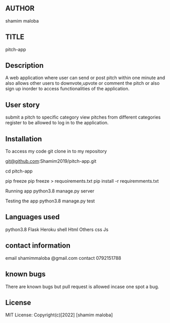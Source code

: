 ## AUTHOR
 shamim maloba 

 ## TITLE
   pitch-app

   ## Description
A web application where user can send  or post pitch within one minute and also allows other users to downvote,upvote or comment the pitch or also sign up inorder to access functionalities of the application.

## User story
 submit a pitch to specific category
 view pitches from different categories 
 register to be allowed to log in to the application.

## Installation
To access my code 
git clone in to my repository

 git@github.com:Shamim2019/pitch-app.git

cd pitch-app

pip freeze
pip freeze > requoirements.txt
pip install -r requiremments.txt

  Running app
python3.8 manage.py server

Testing the app
python3.8  manage.py test

## Languages used
 python3.8 
 Flask 
 Heroku
 shell
 Html
 Others
css
Js

##  contact information
email shamimmaloba @gmail.com
contact 0792151788

## known bugs
There are known bugs but pull request is allowed incase one spot a bug.

 ## License
 MIT License:
 Copyright(c)[2022] [shamim maloba]